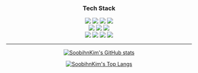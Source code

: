 <div align=center>

<h3> Tech Stack </h3>


  <img src="https://img.shields.io/badge/Java-007396?style=flat&logo=Conda-Forge&logoColor=white" />
  <img src="https://img.shields.io/badge/Spring-6DB33F?style=flat&logo=Spring&logoColor=white" />
  <img src="https://img.shields.io/badge/Spring Boot-6db33f?style=flat&logo=Spring Boot&logoColor=white" />
  <img src="https://img.shields.io/badge/Spring Security-6db33f?style=flat&logo=Spring Security&logoColor=white" />
  <br>
  <img src="https://img.shields.io/badge/Oracle%20SQL-F80000?style=flat&logo=Oracle&logoColor=white" />
  <img src="https://img.shields.io/badge/MySQL-4479A1?style=flat&logo=MySQL&logoColor=white" />
  <img src="https://img.shields.io/badge/MariaDB-003545?style=flat&logo=MariaDB&logoColor=white" />

[//]: # (  <img src="https://img.shields.io/badge/Linux-FCC624?style=flat&logo=Linux&logoColor=white" />)

   <br>

  <img src="https://img.shields.io/badge/HTML5-E34F26?style=flat&logo=HTML5&logoColor=white" />
  <img src="https://img.shields.io/badge/CSS3-1572B6?style=flat&logo=CSS3&logoColor=white" />
  <img src="https://img.shields.io/badge/JavaScript-f7df1e?style=flat&logo=JavaScript&logoColor=white" />
  <img src="https://img.shields.io/badge/jQuery-0769AD?style=flat&logo=jQuery&logoColor=white" />

<hr>

[![SoobihnKim's GitHub stats](https://github-readme-stats.vercel.app/api?username=SoobihnKim&show_icons=true&hide=contribs,issues&theme=tokyonight)](https://github.com/anuraghazra/github-readme-stats)

[![SoobihnKim's Top Langs](https://github-readme-stats.vercel.app/api/top-langs/?username=SoobihnKim&layout=compact)](https://github.com/anuraghazra/github-readme-stats)

  </div>
